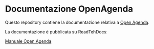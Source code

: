 # Documentazione OpenAgenda

Questo repository contiene la documentazione relativa a [Open Agenda](https://www.opencontent.it/Per-la-PA/OpenAgenda). 

La documentazione è pubblicata su ReadTehDocs:

[Manuale Open Agenda](http://manuale-openagenda.readthedocs.io/)
